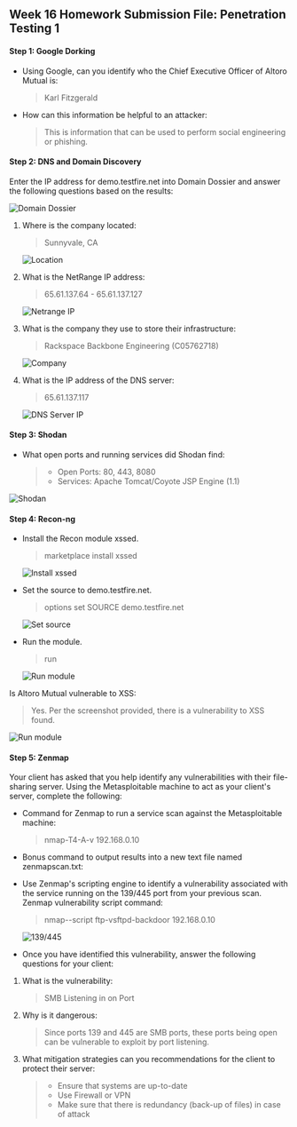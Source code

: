## Week 16 Homework Submission File: Penetration Testing 1

#### Step 1: Google Dorking
- Using Google, can you identify who the Chief Executive Officer of Altoro Mutual is:

  > Karl Fitzgerald
- How can this information be helpful to an attacker:

  > This is information that can be used to perform social engineering or phishing.



#### Step 2: DNS and Domain Discovery
Enter the IP address for demo.testfire.net into Domain Dossier and answer the following questions based on the results:

  ![Domain Dossier](https://github.com/athenavalero/CyberSecurityBootcampHW/blob/main/Homework%2016/HW16_1.PNG)
  
1. Where is the company located:
 
   > Sunnyvale, CA
   
   ![Location](https://github.com/athenavalero/CyberSecurityBootcampHW/blob/main/Homework%2016/HW16_2.PNG)


2. What is the NetRange IP address:

   > 65.61.137.64 - 65.61.137.127

   ![Netrange IP](https://github.com/athenavalero/CyberSecurityBootcampHW/blob/main/Homework%2016/HW16_3.PNG)

3. What is the company they use to store their infrastructure: 

   > Rackspace Backbone Engineering (C05762718)
 
    ![Company](https://github.com/athenavalero/CyberSecurityBootcampHW/blob/main/Homework%2016/HW16_3.PNG)  

4. What is the IP address of the DNS server: 

   > 65.61.137.117

    ![DNS Server IP](https://github.com/athenavalero/CyberSecurityBootcampHW/blob/main/Homework%2016/HW16_1.PNG)

#### Step 3: Shodan

- What open ports and running services did Shodan find:

  > - Open Ports: 80, 443, 8080
  > - Services: Apache Tomcat/Coyote JSP Engine (1.1)

 ![Shodan](https://github.com/athenavalero/CyberSecurityBootcampHW/blob/main/Homework%2016/HW16_9.PNG)

#### Step 4: Recon-ng

- Install the Recon module xssed.
 
  > marketplace install xssed

  ![Install xssed](https://github.com/athenavalero/CyberSecurityBootcampHW/blob/main/Homework%2016/HW16_5.PNG)

- Set the source to demo.testfire.net.

  > options set SOURCE demo.testfire.net
  
  ![Set source](https://github.com/athenavalero/CyberSecurityBootcampHW/blob/main/Homework%2016/HW16_5.PNG)
  
- Run the module.

  > run

  ![Run module](https://github.com/athenavalero/CyberSecurityBootcampHW/blob/main/Homework%2016/HW16_6.PNG)

Is Altoro Mutual vulnerable to XSS: 

   > Yes. Per the screenshot provided, there is a vulnerability to XSS found.
   
   ![Run module](https://github.com/athenavalero/CyberSecurityBootcampHW/blob/main/Homework%2016/HW16_6.PNG)

#### Step 5: Zenmap
Your client has asked that you help identify any vulnerabilities with their file-sharing server. Using the Metasploitable machine to act as your client's server, complete the following:


- Command for Zenmap to run a service scan against the Metasploitable machine:

  > nmap-T4-A-v 192.168.0.10

- Bonus command to output results into a new text file named zenmapscan.txt:
 
  

- Use Zenmap's scripting engine to identify a vulnerability associated with the service running on the 139/445 port from your previous scan. Zenmap vulnerability script command:
 
  > nmap--script ftp-vsftpd-backdoor 192.168.0.10

   ![139/445](https://github.com/athenavalero/CyberSecurityBootcampHW/blob/main/Homework%2016/HW16_8.PNG)


- Once you have identified this vulnerability, answer the following questions for your client:


 1. What is the vulnerability:
 
     > SMB Listening in on Port


 2. Why is it dangerous:
 
    > Since ports 139 and 445 are SMB ports, these ports being open can be vulnerable to exploit by port listening. 

 3. What mitigation strategies can you recommendations for the client to protect their server:
  
    > - Ensure that systems are up-to-date
    > - Use Firewall or VPN
    > - Make sure that there is redundancy (back-up of files) in case of attack
   
